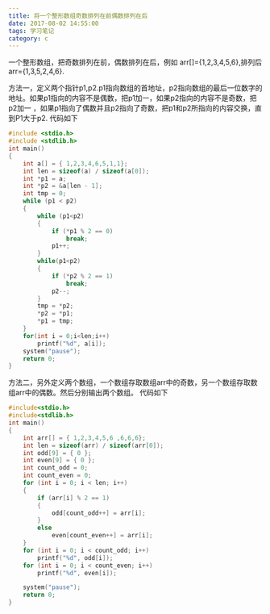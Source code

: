 ```yaml
---
title: 将一个整形数组奇数排列在前偶数排列在后
date: 2017-08-02 14:55:00
tags: 学习笔记
category: c 
---
```

一个整形数组，把奇数排列在前，偶数排列在后，例如 arr[]={1,2,3,4,5,6},排列后arr={1,3,5,2,4,6}.
<!--more-->
方法一，定义两个指针p1,p2.p1指向数组的首地址，p2指向数组的最后一位数字的地址。如果p1指向的内容不是偶数，把p1加一，如果p2指向的内容不是奇数，把p2加一 ，如果p1指向了偶数并且p2指向了奇数，把p1和p2所指向的内容交换，直到P1大于p2.
代码如下
```c 
#include <stdio.h>
#include <stdlib.h>
int main()
{
	int a[] = { 1,2,3,4,6,5,1,1};
	int len = sizeof(a) / sizeof(a[0]);
	int *p1 = a;
	int *p2 = &a[len - 1];
	int tmp = 0;
	while (p1 < p2)
	{
		while (p1<p2)
		{
			if (*p1 % 2 == 0)
				break;
			p1++;
		}
		while(p1<p2)
		{
			if (*p2 % 2 == 1)
				break;
			p2--;
		}
		tmp = *p2;
		*p2 = *p1;
		*p1 = tmp;		
	}
	for(int i = 0;i<len;i++)
		printf("%d", a[i]);
	system("pause");
	return 0;
}
```
方法二，另外定义两个数组，一个数组存取数组arr中的奇数，另一个数组存取数组arr中的偶数。然后分别输出两个数组。
代码如下
```c 
#include<stdio.h>
#include<stdlib.h>
int main()
{
	int arr[] = { 1,2,3,4,5,6 ,6,6,6};
	int len = sizeof(arr) / sizeof(arr[0]);
	int odd[9] = { 0 };
	int even[9] = { 0 };
	int count_odd = 0;
	int count_even = 0;
	for (int i = 0; i < len; i++)
	{
		if (arr[i] % 2 == 1)
		{
			odd[count_odd++] = arr[i];
		}
		else
			even[count_even++] = arr[i];
	}
	for (int i = 0; i < count_odd; i++)
		printf("%d", odd[i]);
	for (int i = 0; i < count_even; i++)
		printf("%d", even[i]);

	system("pause");
	return 0;
}
```